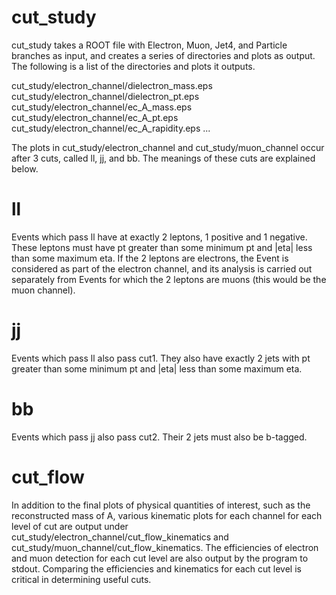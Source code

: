 cut_study
=========

cut_study takes a ROOT file with Electron, Muon, Jet4, and Particle branches as input, and creates a series of directories and plots as output. The following is a list of the directories and plots it outputs.

cut_study/electron_channel/dielectron_mass.eps
cut_study/electron_channel/dielectron_pt.eps
cut_study/electron_channel/ec_A_mass.eps
cut_study/electron_channel/ec_A_pt.eps
cut_study/electron_channel/ec_A_rapidity.eps
...

The plots in cut_study/electron_channel and cut_study/muon_channel occur after 3 cuts, called ll, jj, and bb. The meanings of these cuts are explained below.

ll
====

Events which pass ll have at exactly 2 leptons, 1 positive and 1 negative. These leptons must have pt greater than some minimum pt and |eta| less than some maximum eta. If the 2 leptons are electrons, the Event is considered as part of the electron channel, and its analysis is carried out separately from Events for which the 2 leptons are muons (this would be the muon channel).

jj
====

Events which pass ll also pass cut1. They also have exactly 2 jets with pt greater than some minimum pt and |eta| less than some maximum eta.

bb
====

Events which pass jj also pass cut2. Their 2 jets must also be b-tagged.

cut_flow
========

In addition to the final plots of physical quantities of interest, such as the reconstructed mass of A, various kinematic plots for each channel for each level of cut are output under cut_study/electron_channel/cut_flow_kinematics and cut_study/muon_channel/cut_flow_kinematics. The efficiencies of electron and muon detection for each cut level are also output by the program to stdout. Comparing the efficiencies and kinematics for each cut level is critical in determining useful cuts.
